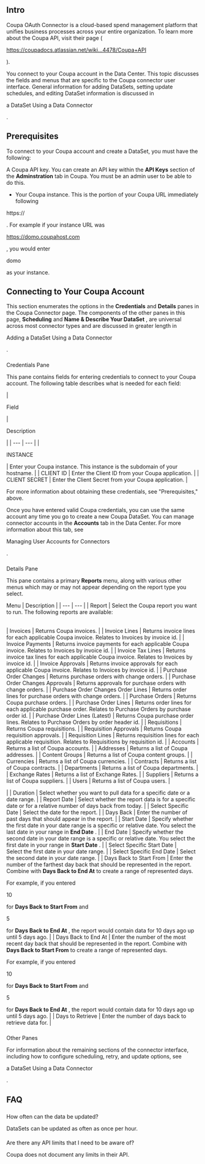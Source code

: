 

Intro
-------

Coupa OAuth Connector is a cloud-based spend management platform that unifies business processes across your entire organization. To learn more about the Coupa API, visit their page (

https://coupadocs.atlassian.net/wiki...4478/Coupa+API

).


 You connect to your Coupa account in the Data Center. This topic discusses the fields and menus that are specific to the Coupa connector user interface. General information for adding DataSets, setting update schedules, and editing DataSet information is discussed in

a DataSet Using a Data Connector

.


 Prerequisites
---------------

To connect to your Coupa account and create a DataSet, you must have the following:

 A Coupa API key. You can create an API key within the
 **API Keys**
 section of the
 **Adminstration**
 tab in Coupa. You must be an admin user to be able to do this.
* Your Coupa instance. This is the portion of your Coupa URL immediately following

https://

. For example if your instance URL was


 https://domo.coupahost.com


 , you would enter

domo

as your instance.

Connecting to Your Coupa Account
----------------------------------


 This section enumerates the options in the
 **Credentials**
 and
 **Details**
 panes in the Coupa Connector page. The components of the other panes in this page,
 **Scheduling**
 and
 **Name & Describe Your DataSet**
 , are universal across most connector types and are discussed in greater length in

Adding a DataSet Using a Data Connector

.


###

Credentials Pane


 This pane contains fields for entering credentials to connect to your Coupa account. The following table describes what is needed for each field:


|

Field

|

Description

|
| --- | --- |
|

INSTANCE

|
 Enter your Coupa instance. This instance is the subdomain of your hostname.
  |
|
 CLIENT ID
  |
 Enter the Client ID from your Coupa application.
  |
|
 CLIENT SECRET
  |
 Enter the Client Secret from your Coupa application.
  |

For more information about obtaining these credentials, see "Prerequisites," above.

Once you have entered valid Coupa credentials, you can use the same account any time you go to create a new Coupa DataSet. You can manage connector accounts in the
 **Accounts**
 tab in the Data Center. For more information about this tab, see

Managing User Accounts for Connectors

.


###
 Details Pane

This pane contains a primary
 **Reports**
 menu, along with various other menus which may or may not appear depending on the report type you select.


 Menu
  |
 Description
  |
| --- | --- |
|
 Report
  |
 Select the Coupa report you want to run. The following reports are available:


|  |  |
| --- | --- |
|
 Invoices
  |
 Returns Coupa invoices.
  |
|
 Invoice Lines
  |
 Returns invoice lines for each applicable Coupa invoice. Relates to Invoices by invoice id.
  |
|
 Invoice Payments
  |
 Returns invoice payments for each applicable Coupa invoice. Relates to Invoices by invoice id.
  |
|
 Invoice Tax Lines
  |
 Returns invoice tax lines for each applicable Coupa invoice. Relates to Invoices by invoice id.
  |
|
 Invoice Approvals
  |
 Returns invoice approvals for each applicable Coupa invoice. Relates to Invoices by invoice id.
  |
|
 Purchase Order Changes
  |
 Returns purchase orders with change orders.
  |
|
 Purchase Order Changes Approvals
  |
 Returns approvals for purchase orders with change orders.
  |
|
 Purchase Order Changes Order Lines
  |
 Returns order lines for purchase orders with change orders.
  |
|
 Purchase Orders
  |
 Returns Coupa purchase orders.
  |
|
 Purchase Order Lines
  |
 Returns order lines for each applicable purchase order. Relates to Purchase Orders by purchase order id.
  |
|
 Purchase Order Lines (Latest)
  |
 Returns Coupa purchase order lines. Relates to Purchase Orders by order header id.
  |
|
 Requisitions
  |
 Returns Coupa requisitions.
  |
|
 Requisition Approvals
  |
 Returns Coupa requisition approvals.
  |
|
 Requisition Lines
  |
 Returns requisition lines for each applicable requisition. Relates to Requisitions by requisition id.
  |
|
 Accounts
  |
 Returns a list of Coupa accounts.
  |
|
 Addresses
  |
 Returns a list of Coupa addresses.
  |
|
 Content Groups
  |
 Returns a list of Coupa content groups.
  |
|
 Currencies
  |
 Returns a list of Coupa currencies.
  |
|
 Contracts
  |
 Returns a list of Coupa contracts.
  |
|
 Departments
  |
 Returns a list of Coupa departments.
  |
|
 Exchange Rates
  |
 Returns a list of Exchange Rates.
  |
|
 Suppliers
  |
 Returns a list of Coupa suppliers.
  |
|
 Users
  |
 Returns a list of Coupa users.
  |

|
|
 Duration
  |
 Select whether you want to pull data for a specific date or a date range.
  |
|
 Report Date
  |
 Select whether the report data is for a specific date or for a relative number of days back from today.
  |
|
 Select Specific Date
  |
 Select the date for the report.
  |
|
 Days Back
  |
 Enter the number of past days that should appear in the report.
  |
|
 Start Date
  |
 Specify whether the first date in your date range is a specific or relative date. You select the last date in your range in
 **End Date**
 .
  |
|
 End Date
  |
 Specify whether the second date in your date range is a specific or relative date. You select the first date in your range in
 **Start Date**
 .
  |
|
 Select Specific Start Date
  |
 Select the first date in your date range.
  |
|
 Select Specific End Date
  |
 Select the second date in your date range.
  |
|
 Days Back to Start From
  |
 Enter the number of the farthest day back that should be represented in the report. Combine with
 **Days Back to End At**
 to create a range of represented days.


 For example, if you entered

10

for
 **Days Back to Start From**
 and

5

for
 **Days Back to End At**
 , the report would contain data for 10 days ago up until 5 days ago.
  |
|
 Days Back to End At
  |
 Enter the number of the most recent day back that should be represented in the report. Combine with
 **Days Back to Start From**
 to create a range of represented days.


 For example, if you entered

10

for
 **Days Back to Start From**
 and

5

for
 **Days Back to End At**
 , the report would contain data for 10 days ago up until 5 days ago.
  |
|
 Days to Retrieve
  |
 Enter the number of days back to retrieve data for.
  |


###
 Other Panes

For information about the remaining sections of the connector interface, including how to configure scheduling, retry, and update options, see

a DataSet Using a Data Connector

.


 FAQ
-----


#####
 How often can the data be updated?

DataSets can be updated as often as once per hour.

####
 Are there any API limits that I need to be aware of?

Coupa does not document any limits in their API.

